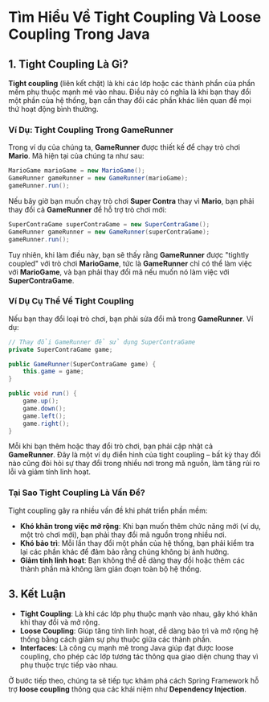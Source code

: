# Tìm Hiểu Về Tight Coupling Và Loose Coupling Trong Java

## 1. Tight Coupling Là Gì?

**Tight coupling** (liên kết chặt) là khi các lớp hoặc các thành phần của phần mềm phụ thuộc mạnh mẽ vào nhau. Điều này có nghĩa là khi bạn thay đổi một phần của hệ thống, bạn cần thay đổi các phần khác liên quan để mọi thứ hoạt động bình thường. 

### Ví Dụ: Tight Coupling Trong GameRunner

Trong ví dụ của chúng ta, **GameRunner** được thiết kế để chạy trò chơi **Mario**. Mã hiện tại của chúng ta như sau:

```java
MarioGame marioGame = new MarioGame();
GameRunner gameRunner = new GameRunner(marioGame);
gameRunner.run();
```

Nếu bây giờ bạn muốn chạy trò chơi **Super Contra** thay vì **Mario**, bạn phải thay đổi cả **GameRunner** để hỗ trợ trò chơi mới:

```java
SuperContraGame superContraGame = new SuperContraGame();
GameRunner gameRunner = new GameRunner(superContraGame);
gameRunner.run();
```

Tuy nhiên, khi làm điều này, bạn sẽ thấy rằng **GameRunner** được "tightly coupled" với trò chơi **MarioGame**, tức là **GameRunner** chỉ có thể làm việc với **MarioGame**, và bạn phải thay đổi mã nếu muốn nó làm việc với **SuperContraGame**.

### Ví Dụ Cụ Thể Về Tight Coupling

Nếu bạn thay đổi loại trò chơi, bạn phải sửa đổi mã trong **GameRunner**. Ví dụ:

```java
// Thay đổi GameRunner để sử dụng SuperContraGame
private SuperContraGame game;

public GameRunner(SuperContraGame game) {
    this.game = game;
}

public void run() {
    game.up();
    game.down();
    game.left();
    game.right();
}
```

Mỗi khi bạn thêm hoặc thay đổi trò chơi, bạn phải cập nhật cả **GameRunner**. Đây là một ví dụ điển hình của tight coupling – bất kỳ thay đổi nào cũng đòi hỏi sự thay đổi trong nhiều nơi trong mã nguồn, làm tăng rủi ro lỗi và giảm tính linh hoạt.

### Tại Sao Tight Coupling Là Vấn Đề?

Tight coupling gây ra nhiều vấn đề khi phát triển phần mềm:

- **Khó khăn trong việc mở rộng**: Khi bạn muốn thêm chức năng mới (ví dụ, một trò chơi mới), bạn phải thay đổi mã nguồn trong nhiều nơi.
- **Khó bảo trì**: Mỗi lần thay đổi một phần của hệ thống, bạn phải kiểm tra lại các phần khác để đảm bảo rằng chúng không bị ảnh hưởng.
- **Giảm tính linh hoạt**: Bạn không thể dễ dàng thay đổi hoặc thêm các thành phần mà không làm gián đoạn toàn bộ hệ thống.


## 3. Kết Luận

- **Tight Coupling**: Là khi các lớp phụ thuộc mạnh vào nhau, gây khó khăn khi thay đổi và mở rộng.
- **Loose Coupling**: Giúp tăng tính linh hoạt, dễ dàng bảo trì và mở rộng hệ thống bằng cách giảm sự phụ thuộc giữa các thành phần.
- **Interfaces**: Là công cụ mạnh mẽ trong Java giúp đạt được loose coupling, cho phép các lớp tương tác thông qua giao diện chung thay vì phụ thuộc trực tiếp vào nhau.

Ở bước tiếp theo, chúng ta sẽ tiếp tục khám phá cách Spring Framework hỗ trợ **loose coupling** thông qua các khái niệm như **Dependency Injection**.
